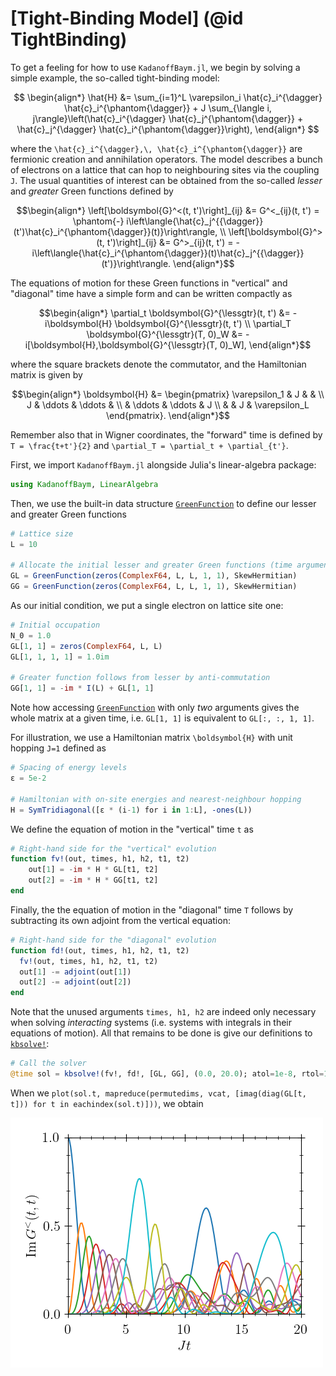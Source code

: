 # [Tight-Binding Model] (@id TightBinding)


To get a feeling for how to use `KadanoffBaym.jl`, we begin by solving a simple example, the so-called tight-binding model:
```math

\begin{align*}
	\hat{H} &= \sum_{i=1}^L \varepsilon_i \hat{c}_i^{\dagger} \hat{c}_i^{\phantom{\dagger}} + J \sum_{\langle i, j\rangle}\left(\hat{c}_i^{\dagger} \hat{c}_j^{\phantom{\dagger}} + \hat{c}_j^{\dagger} \hat{c}_i^{\phantom{\dagger}}\right),
\end{align*}

```
where the ``\hat{c}_i^{\dagger},\, \hat{c}_i^{\phantom{\dagger}}`` are fermionic creation and annihilation operators. The model describes a bunch of electrons on a lattice that can hop to neighbouring sites via the coupling ``J``. The usual quantities of interest can be obtained from the so-called *lesser* and *greater* Green functions defined by
```math
\begin{align*}
	\left[\boldsymbol{G}^<(t, t')\right]_{ij} &= G^<_{ij}(t, t') = \phantom{-} i\left\langle{\hat{c}_j^{{\dagger}}(t')\hat{c}_i^{\phantom{\dagger}}(t)}\right\rangle, \\
	\left[\boldsymbol{G}^>(t, t')\right]_{ij} &= G^>_{ij}(t, t') = -i\left\langle{\hat{c}_i^{\phantom{\dagger}}(t)\hat{c}_j^{{\dagger}}(t')}\right\rangle.
\end{align*}
```
The equations of motion for these Green functions in "vertical" and "diagonal" time have a simple form and can be written compactly as
```math
\begin{align*}
	\partial_t \boldsymbol{G}^{\lessgtr}(t, t') &= -i\boldsymbol{H} \boldsymbol{G}^{\lessgtr}(t, t') \\
	\partial_T \boldsymbol{G}^{\lessgtr}(T, 0)_W &= -i[\boldsymbol{H},\boldsymbol{G}^{\lessgtr}(T, 0)_W],
\end{align*}
```
where the square brackets denote the commutator, and the Hamiltonian matrix is given by
```math
\begin{align*}
	\boldsymbol{H} &= 
	\begin{pmatrix}
		\varepsilon_1 & J      &        &   \\
		J             & \ddots & \ddots &   \\
		              & \ddots & \ddots & J \\
		              &        & J & \varepsilon_L 
	\end{pmatrix}.
\end{align*}
```
Remember also that in Wigner coordinates, the "forward" time is defined by ``T = \frac{t+t'}{2}`` and ``\partial_T = \partial_t + \partial_{t'}``.

First, we import `KadanoffBaym.jl` alongside Julia's linear-algebra package:
```julia
using KadanoffBaym, LinearAlgebra
```
Then, we use the built-in data structure [`GreenFunction`](@ref) to define our lesser and greater Green functions
```julia
# Lattice size
L = 10

# Allocate the initial lesser and greater Green functions (time arguments at the end)
GL = GreenFunction(zeros(ComplexF64, L, L, 1, 1), SkewHermitian)
GG = GreenFunction(zeros(ComplexF64, L, L, 1, 1), SkewHermitian)
```

As our initial condition, we put a single electron on lattice site one:
```julia
# Initial occupation
N_0 = 1.0
GL[1, 1] = zeros(ComplexF64, L, L)
GL[1, 1, 1, 1] = 1.0im

# Greater function follows from lesser by anti-commutation
GG[1, 1] = -im * I(L) + GL[1, 1]
```
Note how accessing [`GreenFunction`](@ref) with only *two* arguments gives the whole matrix at a given time, i.e. `GL[1, 1]` is equivalent to `GL[:, :, 1, 1]`.

For illustration, we use a Hamiltonian matrix ``\boldsymbol{H}`` with unit hopping ``J=1`` defined as
```julia
# Spacing of energy levels
ε = 5e-2

# Hamiltonian with on-site energies and nearest-neighbour hopping
H = SymTridiagonal([ε * (i-1) for i in 1:L], -ones(L))
```

We define the equation of motion in the "vertical" time ``t`` as
```julia
# Right-hand side for the "vertical" evolution
function fv!(out, times, h1, h2, t1, t2)
    out[1] = -im * H * GL[t1, t2]
    out[2] = -im * H * GG[t1, t2]
end
```
Finally, the the equation of motion in the "diagonal" time ``T`` follows by subtracting its own adjoint from the vertical equation:
```julia
# Right-hand side for the "diagonal" evolution
function fd!(out, times, h1, h2, t1, t2)
  fv!(out, times, h1, h2, t1, t2)
  out[1] -= adjoint(out[1])
  out[2] -= adjoint(out[2])
end
```
Note that the unused arguments `times, h1, h2` are indeed only necessary when solving *interacting* systems (i.e. systems with integrals in their equations of motion). All that remains to be done is give our definitions to [`kbsolve!`](@ref):
```julia
# Call the solver
@time sol = kbsolve!(fv!, fd!, [GL, GG], (0.0, 20.0); atol=1e-8, rtol=1e-6)
```
When we `plot(sol.t, mapreduce(permutedims, vcat, [imag(diag(GL[t, t])) for t in eachindex(sol.t)]))`, we obtain

![Time-dependent occupations numbers of a ten-site tight-binding model](../assets/TightBinding.png)



